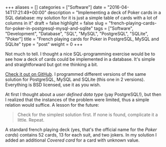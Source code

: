 +++
aliases      = []
categories   = ["Software"]
date         = "2016-04-14T17:21:49+00:00"
description  = "Implementing a deck of Poker cards in a SQL database: my solution for it is just a simple table of cards with a lot of columns in it"
draft        = false
highlight    = false
slug         = "french-playing-cards-for-poker-in-postgresql-mysql-and-sqlite"
tags         = ["Software", "Development", "Database", "SQL", "MySQL", "PostgreSQL", "SQLite", "Poker"]
title        = "French playing cards for Poker in PostgreSQL, MySQL and SQLite"
type         = "post"
weight       = 0
+++


Not much to tell. I thought a nice SQL-programming exercise would be to see how
a deck of cards could be implemented in a database. It's simple and
straightforward but got me thinking a bit.

[Check it out on GitHub](https://github.com/TheMatjaz/sql-playcard). I
programmed different versions of the same solution for PostgreSQL, MySQL and
SQLite (this one in 2 versions). Everything is BSD licensed, use it as you wish.

At first I thought about a _user defined data type_ (yay PostgreSQL!), but then
I realized that the instances of the problem were limited, thus a simple
relation would suffice. A lesson for the future:

> Check for the simplest solution first. If none is found, complicate it a
> little. Repeat.

A standard french playing deck (yes, that's the official name for the _Poker
cards_) contains 52 cards, 13 for each suit, and two jokers. In my solution I
added an additional _Covered card_ for a card with unknown value.

